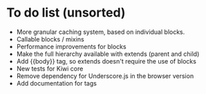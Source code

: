 # To do list (unsorted)

* More granular caching system, based on individual blocks.
* Callable blocks / mixins
* Performance improvements for blocks
* Make the full hierarchy available with extends (parent and child)
* Add {{body}} tag, so extends doesn't require the use of blocks
* New tests for Kiwi core
* Remove dependency for Underscore.js in the browser version
* Add documentation for tags
